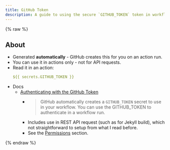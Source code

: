 ```yaml
---
title: GitHub Token
description: A guide to using the secure `GITHUB_TOKEN` token in workflows
---
```


{% raw %}

## About

- Generated **automatically** - GitHub creates this for you on an action run.
- You can use it in actions only - not for API requests.
- Read it in an action:
     ```yaml
     ${{ secrets.GITHUB_TOKEN }}
     ````
- Docs
    - [Authenticating with the GitHub Token](https://docs.github.com/en/actions/reference/authentication-in-a-workflow)
        - > GitHub automatically creates a `GITHUB_TOKEN` secret to use in your workflow. You can use the GITHUB_TOKEN to authenticate in a workflow run.
        - Includes use in REST API request (such as for Jekyll build), which not straightforward to setup from what I read before.
        - See the [Permissions](https://docs.github.com/en/actions/reference/authentication-in-a-workflow#permissions-for-the-github_token) section.

{% endraw %}
